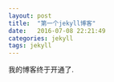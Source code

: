 ```yaml
---
layout: post
title:  "第一个jekyll博客"
date:   2016-07-08 22:21:49
categories: jekyll
tags: jekyll
---
```

我的博客终于开通了.

[jekyll]:      http://jekyllrb.com
[jekyll-gh]:   https://github.com/jekyll/jekyll
[jekyll-help]: https://github.com/jekyll/jekyll-help
